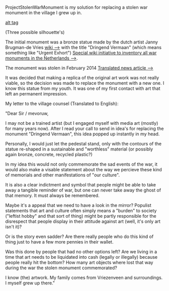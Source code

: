 ProjectStolenWarMonument is my solution for replacing a stolen war monument in the village I grew up in.


[alt tag]()

(Three possible silhouette's)


The initial monument was a bronze statue made by the dutch artist Janny Brugman-de Vries [wiki -->](http://nl.wikipedia.org/wiki/Janny_Brugman-de_Vries) with the title "Dringend Vermaan" (which means something like "Urgent Exhort") [Special wiki initiative to inventory all war monuments in the Netherlands -->](http://www.4en5mei.nl/herinneren/oorlogsmonumenten/monumenten_zoeken/oorlogsmonument/1133).

The monument was stolen in February 2014 [Translated news article -->](https://translate.google.nl/translate?sl=nl&tl=en&js=y&prev=_t&hl=nl&ie=UTF-8&u=http%3A%2F%2Fwww.bndestem.nl%2Falgemeen%2Fbinnenland%2Fburgemeester-ontzet-over-diefstal-beeld-oorlogsmonument-1.4213577&edit-text=)

It was decided that making a replica of the original art work was not really viable, so the decision was made to replace the monument with a new one. I know this statue from my youth. It was one of my first contact with art that left an permanent impression.

My letter to the village counsel (Translated to English):

"Dear Sir / mevoruw,


I may not be a trained artist (but I engaged myself with media art (mostly) for many years now). After I read your call to send in idea's for replacing the monument "Dringend Vermaan", this idea popped up instantly in my head.


Personally, I would just let the pedestal stand, only with the contours of the statue re-shaped in a sustainable and "worthless" material (or possibly again bronze, concrete, recycled plastic?)


In my idea this would not only commemorate the sad events of the war, it would also make a visable statement about the way we percieve these kind of memorials and other manifestations of "our culture". 

It is also a clear indictment and symbol that people might be able to take away a tangible reminder of war, but one can never take away the ghost of that memory. It must always be remembered. 


Maybe it's a appeal that we need to have a look in the mirror? Populist statements that art and culture often simply means a "burden" to society ("leftist hobby" and that sort of thing) might be partly responsible for the disrespect that people display in their attitude against art (well, it's only art isn't it)?


Or is the story even sadder? Are there really people who do this kind of thing just to have a few more pennies in their wallet. 


Was this done by people that had no other options left? Are we living in a time that art needs to be liquidated into cash (legally or illegally) because people really hit the bottom? How many art objects where lost that way during the war the stolen monument commemorated?


I know (the) artwork. My family comes from Vriezenveen and surroundings. I myself grew up there."



